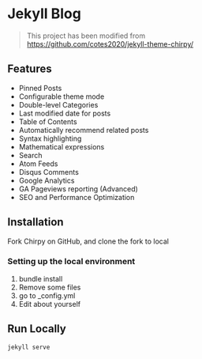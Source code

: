 # Jekyll Blog

> This project has been modified from <https://github.com/cotes2020/jekyll-theme-chirpy/>

## Features

- Pinned Posts
- Configurable theme mode
- Double-level Categories
- Last modified date for posts
- Table of Contents
- Automatically recommend related posts
- Syntax highlighting
- Mathematical expressions
- Search
- Atom Feeds
- Disqus Comments
- Google Analytics
- GA Pageviews reporting (Advanced)
- SEO and Performance Optimization

## Installation

Fork Chirpy on GitHub, and clone the fork to local

### Setting up the local environment

 1. bundle install
 2. Remove some files
 3. go to _config.yml
 4. Edit about yourself
 
## Run Locally

```
jekyll serve
```
